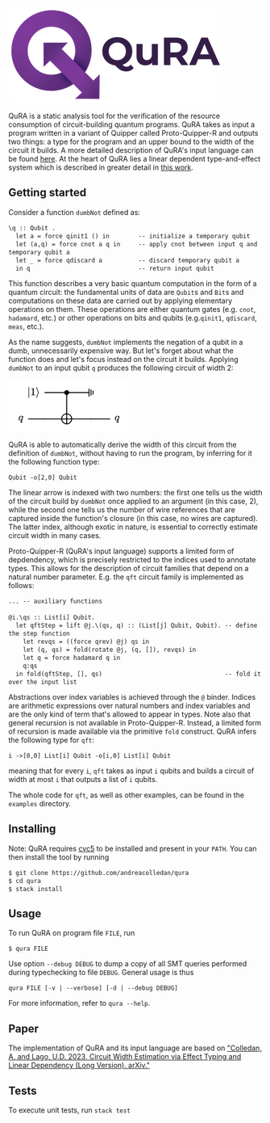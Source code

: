 ![QuRA-Logo](header.png)

QuRA is a static analysis tool for the verification of the resource consumption of circuit-building quantum programs. QuRA takes as input a program written in a variant of Quipper called Proto-Quipper-R and outputs two things: a type for the program and an upper bound to the width of the circuit it builds.
A more detailed description of QuRA's input language can be found [here](src/Lang/Unified/README.md). At the heart of QuRA lies a linear dependent type-and-effect system which is described in greater detail in [this work](https://doi.org/10.48550/arXiv.2310.19096).

## Getting started

Consider a function `dumbNot` defined as:
```
\q :: Qubit .
  let a = force qinit1 () in        -- initialize a temporary qubit
  let (a,q) = force cnot a q in     -- apply cnot between input q and temporary qubit a
  let _ = force qdiscard a          -- discard temporary qubit a
  in q                              -- return input qubit
```
This function describes a very basic quantum computation in the form of a quantum circuit: the fundamental units of data are `Qubit`s and `Bit`s and computations on these data are carried out by applying elementary operations on them. These operations are either quantum gates (e.g. `cnot`, `hadamard`, etc.) or other operations on bits and qubits (e.g.`qinit1`, `qdiscard`, `meas`, etc.).

As the name suggests, `dumbNot` implements the negation of a qubit in a dumb, unnecessarily expensive way. But let's forget about what the function does and let's focus instead on the circuit it builds. Applying `dumbNot` to an input qubit `q` produces the following circuit of width 2:

![dumbNot-Circuit](dumbnot-circuit.png)

QuRA is able to automatically derive the width of this circuit from the definition of `dumbNot`, without having to run the program, by inferring for it the following function type:
```
Qubit -o[2,0] Qubit
```
The linear arrow is indexed with two numbers: the first one tells us the width of the circuit build by `dumbNot` once applied to an argument (in this case, 2), while the second one tells us the number of wire references that are captured inside the function's closure (in this case, no wires are captured). The latter index, although exotic in nature, is essential to correctly estimate circuit width in many cases.

Proto-Quipper-R (QuRA's input language) supports a limited form of depdendency, which is precisely restricted to the indices used to annotate types. This allows for the description of circuit families that depend on a natural number parameter. E.g. the `qft` circuit family is implemented as follows:
```
... -- auxiliary functions

@i.\qs :: List[i] Qubit.
  let qftStep = lift @j.\(qs, q) :: (List[j] Qubit, Qubit). -- define the step function
    let revqs = ((force qrev) @j) qs in
    let (q, qs) = fold(rotate @j, (q, []), revqs) in
    let q = force hadamard q in
    q:qs
  in fold(qftStep, [], qs)                                  -- fold it over the input list
```
Abstractions over index variables is achieved through the `@` binder. Indices are arithmetic expressions over natural numbers and index variables and are the only kind of term that's allowed to appear in types. Note also that general recursion is not available in Proto-Quipper-R. Instead, a limited form of recursion is made available via the primitive `fold` construct. QuRA infers the following type for `qft`:
```
i ->[0,0] List[i] Qubit -o[i,0] List[i] Qubit
```
meaning that for every `i`, `qft` takes as input `i` qubits and builds a circuit of width at most `i` that outputs a list of `i` qubits.

The whole code for `qft`, as well as other examples, can be found in the `examples` directory. 

## Installing
Note: QuRA requires [cvc5](https://cvc5.github.io) to be installed and present in your `PATH`.
You can then install the tool by running

```
$ git clone https://github.com/andreacolledan/qura
$ cd qura
$ stack install
```

## Usage
To run QuRA on program file `FILE`, run
```
$ qura FILE
```
Use option `--debug DEBUG` to dump a copy of all SMT queries performed during typechecking to file `DEBUG`. General usage is thus
```
qura FILE [-v | --verbose] [-d | --debug DEBUG]
```
For more information, refer to `qura --help`.

## Paper
The implementation of QuRA and its input language are based on ["Colledan, A. and Lago, U.D. 2023. Circuit Width Estimation via Effect Typing and Linear Dependency (Long Version). arXiv."](https://doi.org/10.48550/arXiv.2310.19096)

## Tests
To execute unit tests, run `stack test`
